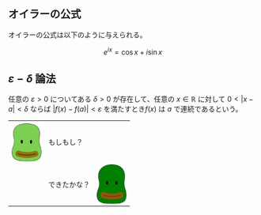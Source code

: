 <script type="text/javascript" async src="https://cdnjs.cloudflare.com/ajax/libs/mathjax/2.7.7/MathJax.js?config=TeX-MML-AM_CHTML">
</script>
<script type="text/x-mathjax-config">
 MathJax.Hub.Config({
 tex2jax: {
 inlineMath: [['$', '$'] ],
 displayMath: [ ['$$','$$'], ["\\[","\\]"] ]
 }
 });
</script>
<link rel="stylesheet" href="main1.css">

## オイラーの公式
オイラーの公式は以下のように与えられる。

$$ e^{i x} = \cos{x} + i \sin{x} $$

## $\varepsilon - \delta$ 論法
任意の $\varepsilon > 0$ についてある $\delta > 0$ が存在して、任意の $x \in \mathbb{R}$ に対して $0 < |x - a| < \delta$ ならば $|f(x) - f(a)| < \varepsilon$ を満たすとき$f(x)$ は $a$ で連続であるという。

<table class="talktable" width="700px">
    <tr class="talktable-row" width="700px">
        <td class="icon-cell" width="60px">
                <div class="mame_icon"><img src="../img/mame.svg" align="center"></div>
            </td>
            <td class="fukidashi-cell" align="left">
                <div class="fukidashiL">もしもし？</div>
            </td>
            <td width="60px"></td>
        </tr>
        <tr class="talktable-row" width="700px">
            <td width="60px"></td>
            <td class="fukidashi-cell" align="right">
                <div class="fukidashiR">できたかな？</div>
            </td>
            <td class="icon-cell" width="60px">
                <div class="mame_icon"><img src="../img/mameo.svg" align="center"></div>
            </td>
        </tr>
        </table>
